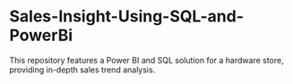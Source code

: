 # Sales-Insight-Using-SQL-and-PowerBi
This repository features a Power BI and SQL solution for a hardware store, providing in-depth sales trend analysis.
